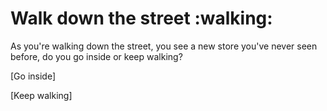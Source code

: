 <h1>Walk down the street :walking:</h1>

<p>As you're walking down the street, you see a new store you've never seen before, do you go inside or keep walking?</p>

<p>[Go inside]</p>

<p>[Keep walking]</p>